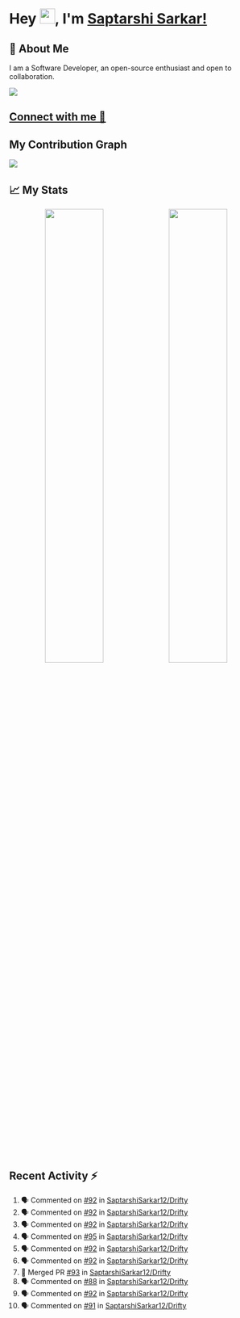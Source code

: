 # Hey <img src="https://github.com/TheDudeThatCode/TheDudeThatCode/blob/master/Assets/Hi.gif" width="30">, I'm [Saptarshi Sarkar!](https://bio.link/saptarshi) 

## 🚀 About Me
I am a Software Developer, an open-source enthusiast and open to collaboration.

![](https://visitor-badge.laobi.icu/badge?page_id=saptarshisarkar12.saptarshisarkar12)

## [Connect with me 💬](https://bio.link/saptarshi) 

## My Contribution Graph 
<img src="https://activity-graph.herokuapp.com/graph?username=SaptarshiSarkar12&bg_color=0f2d3d&color=1cadfb&line=1cadfb&point=1cadfb&area=true&hide_border=true">

## 📈 My Stats
<p align="center">	
  <img width="48%" src="https://github-readme-stats.vercel.app/api?username=saptarshisarkar12&show_icons=true&theme=tokyonight" />
  <img width="48%" src="https://github-readme-streak-stats.herokuapp.com/?user=saptarshisarkar12&theme=tokyonight" />
</p>

## Recent Activity :zap:
<!--START_SECTION:activity-->
1. 🗣 Commented on [#92](https://github.com/SaptarshiSarkar12/Drifty/issues/92) in [SaptarshiSarkar12/Drifty](https://github.com/SaptarshiSarkar12/Drifty)
2. 🗣 Commented on [#92](https://github.com/SaptarshiSarkar12/Drifty/issues/92) in [SaptarshiSarkar12/Drifty](https://github.com/SaptarshiSarkar12/Drifty)
3. 🗣 Commented on [#92](https://github.com/SaptarshiSarkar12/Drifty/issues/92) in [SaptarshiSarkar12/Drifty](https://github.com/SaptarshiSarkar12/Drifty)
4. 🗣 Commented on [#95](https://github.com/SaptarshiSarkar12/Drifty/issues/95) in [SaptarshiSarkar12/Drifty](https://github.com/SaptarshiSarkar12/Drifty)
5. 🗣 Commented on [#92](https://github.com/SaptarshiSarkar12/Drifty/issues/92) in [SaptarshiSarkar12/Drifty](https://github.com/SaptarshiSarkar12/Drifty)
6. 🗣 Commented on [#92](https://github.com/SaptarshiSarkar12/Drifty/issues/92) in [SaptarshiSarkar12/Drifty](https://github.com/SaptarshiSarkar12/Drifty)
7. 🎉 Merged PR [#93](https://github.com/SaptarshiSarkar12/Drifty/pull/93) in [SaptarshiSarkar12/Drifty](https://github.com/SaptarshiSarkar12/Drifty)
8. 🗣 Commented on [#88](https://github.com/SaptarshiSarkar12/Drifty/issues/88) in [SaptarshiSarkar12/Drifty](https://github.com/SaptarshiSarkar12/Drifty)
9. 🗣 Commented on [#92](https://github.com/SaptarshiSarkar12/Drifty/issues/92) in [SaptarshiSarkar12/Drifty](https://github.com/SaptarshiSarkar12/Drifty)
10. 🗣 Commented on [#91](https://github.com/SaptarshiSarkar12/Drifty/issues/91) in [SaptarshiSarkar12/Drifty](https://github.com/SaptarshiSarkar12/Drifty)
<!--END_SECTION:activity-->
